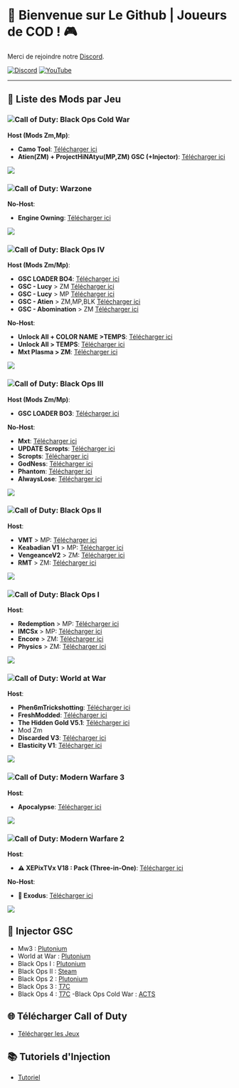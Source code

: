 # 🚀 Bienvenue sur Le Github | Joueurs de COD ! 🎮

Merci de rejoindre notre [Discord](https://discord.gg/cod-fr).

[![Discord](https://dcbadge.limes.pink/api/server/https://discord.gg/cod-fr)](https://discord.gg/cod-fr)
[![YouTube](https://img.shields.io/badge/YouTube-FF0000?style=for-the-badge&logo=youtube&logoColor=white)](https://www.youtube.com/channel/UCemI3wc64mr-lCyVysZZ0Eg)

---

## 📜 Liste des Mods par Jeu



### ![Call of Duty: Black Ops Cold War](https://img.shields.io/badge/Cold%20War-5865F2?style=flat&logo=discord&logoColor=white)

**Host (Mods Zm,Mp)**:
- **Camo Tool**: [Télécharger ici](http://joueursdecodfr.mygamesonline.org/leak/Release.rar)
- **Atien(ZM) + ProjectHiNAtyu(MP,ZM) GSC (+Injector)**: [Télécharger ici](http://joueursdecodfr.mygamesonline.org/leak/acts.zip)


<img src="https://user-images.githubusercontent.com/73097560/115834477-dbab4500-a447-11eb-908a-139a6edaec5c.gif"><br>

### ![Call of Duty: Warzone](https://img.shields.io/badge/Warzone$-0052CC?style=for-the-badge&logo=Jira&logoColor=white)

**No-Host**:
- **Engine Owning**: [Télécharger ici](https://discord.gg/cod-fr)
 
<img src="https://user-images.githubusercontent.com/73097560/115834477-dbab4500-a447-11eb-908a-139a6edaec5c.gif"><br>

### ![Call of Duty: Black Ops IV](https://img.shields.io/badge/Black_Ops%204-44D62D?style=for-the-badge&logo=razer&logoColor=252525)

**Host (Mods Zm/Mp)**:
- **GSC LOADER BO4**: [Télécharger ici](http://joueursdecodfr.mygamesonline.org/leak/Gsc%20.Loader%20BO4.rar)
- **GSC - Lucy** > ZM [Télécharger ici](https://github.com/TheUnknownCod3r/BO4-Lucy-Menu)
- **GSC - Lucy** > MP [Télécharger ici](https://github.com/TheUnknownCod3r/BO4-Lucy-MP-Base)
- **GSC - Atien** > ZM,MP,BLK [Télécharger ici](https://github.com/ate47/t8-atian-menu/releases/tag/latest_build)
- **GSC - Abomination** > ZM [Télécharger ici](https://github.com/SirCryptic/Abomination-Unofficial)

**No-Host**:
- **Unlock All + COLOR NAME >TEMPS**: [Télécharger ici](http://joueursdecodfr.mygamesonline.org/leak/Color+Unlock.dll)
- **Unlock All > TEMPS**: [Télécharger ici](https://mega.nz/file/UasjBQJZ#3MT20fpnCZh3D73zBIh6yIX2yNT6Bh3SydtkG62DZMY)
- **Mxt Plasma > ZM**: [Télécharger ici](https://www.mediafire.com/file/2wbkjexl6csztp7/MXT_BO4_1.0.1.dll/file)

<img src="https://user-images.githubusercontent.com/73097560/115834477-dbab4500-a447-11eb-908a-139a6edaec5c.gif"><br>


### ![Call of Duty: Black Ops III](https://img.shields.io/badge/Black_Ops_3-E50914?style=for-the-badge&logo=netflix&logoColor=white)

**Host (Mods Zm/Mp)**:
- **GSC LOADER BO3**: [Télécharger ici](https://www.mediafire.com/file/cgy6n21tlyy7bfm/GSC+injector.zip/file)

**No-Host**:
- **Mxt**: [Télécharger ici](https://www.mediafire.com/file/zq2w719xpfjpk05/MXT+1.1.2.zip/file)
- **UPDATE Scropts**: [Télécharger ici](http://joueursdecodfr.mygamesonline.org/leak/Scropts%20QOL%20v2.1.0__.dll)
- **Scropts**: [Télécharger ici](https://mega.nz/file/oaUmDRLb#lLC9fxgjiFBL09wjCOBr7B13OaoKrwLXXo3GzEr5UuU)
- **GodNess**: [Télécharger ici](https://pastebin.com/iUVPmvRx)
- **Phantom**: [Télécharger ici](https://mega.nz/file/tWVkhRia#JehoVcYGJkFXhKOSiu0pSQTLBUaB3wIHuWPIwbzhP7I)
- **AlwaysLose**: [Télécharger ici](https://discord.gg/cod-fr)

<img src="https://user-images.githubusercontent.com/73097560/115834477-dbab4500-a447-11eb-908a-139a6edaec5c.gif"><br>

### ![Call of Duty: Black Ops II](https://img.shields.io/badge/Black_Ops_2-0000CC?style=for-the-badge&logo=audacity&logoColor=white)


**Host**:
- **VMT** > MP: [Télécharger ici](https://www.mediafire.com/file/46f0gswvus88jpu/vmt_mod_menu-compiled.gsc/file)
- **Keabadian V1** > MP: [Télécharger ici](https://www.mediafire.com/file/tuk22bp83ozkevw/Keabadian_v2.0.zip/file)
- **VengeanceV2** > ZM: [Télécharger ici](https://drive.proton.me/urls/YKPKX26Z0G#rPnuRnlAe6wj)
- **RMT** > ZM: [Télécharger ici](https://www.mediafire.com/file/ow37neconkyelr1/rmt_zombies_menu_v2.6_mod_menu-compiled.gsc/file)

<img src="https://user-images.githubusercontent.com/73097560/115834477-dbab4500-a447-11eb-908a-139a6edaec5c.gif"><br>

### ![Call of Duty: Black Ops I](https://img.shields.io/badge/Black_Ops_1-111927?style=for-the-badge&logo=Hack%20The%20Box&logoColor=9FEF00)

**Host**:
- **Redemption** > MP: [Télécharger ici](https://github.com/roachnacs/redemption-bo1-gsc/releases/tag/v2.1)
- **IMCSx** > MP: [Télécharger ici](http://joueursdecodfr.mygamesonline.org/leak/mp_iMCSxs_Mod_Menu.rar) 
- **Encore** > ZM: [Télécharger ici](https://www.mediafire.com/file/z2l7dtufsyg2ejv/EncoreV8+Zombies.rar/file)
- **Physics** > ZM: [Télécharger ici](https://mega.nz/file/vdsAnQgA#LcQE-KsRFHbCYZQWwXzthG8N3cZNijYyYZRdLDQKLPo)

<img src="https://user-images.githubusercontent.com/73097560/115834477-dbab4500-a447-11eb-908a-139a6edaec5c.gif"><br>


### ![Call of Duty: World at War](https://img.shields.io/badge/World_at%20_War-FCC624?style=for-the-badge&logo=linux&logoColor=black)

**Host**:
- **Phen6mTrickshotting**: [Télécharger ici](https://www.mediafire.com/file/nxo4d0h11nzph1l/phen6m_World_at_War_v4_%2528PC%2529.rar/file)
- **FreshModded**: [Télécharger ici](https://www.mediafire.com/file/qpokcmor7ozmf0i/Fresh+Modders+-+T4+Mod+Menu.7z/file)
- **The Hidden Gold V5.1**: [Télécharger ici](https://drive.google.com/file/d/1nHvUu-q_v77trTqBmix6vDVNyZx9oFGc/view?usp=drive_link)
- Mod Zm
- **Discarded V3**: [Télécharger ici](https://www.mediafire.com/file/9nd4586xx0fhehv/Discarded+V3+-+T4+Mod+Menu.7z/file)
- **Elasticity V1**: [Télécharger ici](https://mega.nz/file/TZwHXKyY#2Lb6WYIjiBCDKvvUjRBVPPNIxXv35KJogWM3BzAuyS0)

<img src="https://user-images.githubusercontent.com/73097560/115834477-dbab4500-a447-11eb-908a-139a6edaec5c.gif"><br>


### ![Call of Duty: Modern Warfare 3](https://img.shields.io/badge/M_W_3-60a5fa?style=for-the-badge&logo=biome&logoColor=white)

**Host**:
- **Apocalypse**: [Télécharger ici](https://www.mediafire.com/file/fecf58y7561pzpr/Apocalypse+MW3+Menu.rar/file)

<img src="https://user-images.githubusercontent.com/73097560/115834477-dbab4500-a447-11eb-908a-139a6edaec5c.gif"><br>

### ![Call of Duty: Modern Warfare 2](https://img.shields.io/badge/MW2-EE4C2C?style=for-the-badge&logo=pytorch&logoColor=white)

**Host**:
- **⚠ XEPixTVx V18 : Pack (Three-in-One)**: [Télécharger ici](http://joueursdecodfr.mygamesonline.org/leak/xePixTvx_V18.rar)

**No-Host**:
- **💫 Exodus**: [Télécharger ici](http://joueursdecodfr.mygamesonline.org/leak/Exodus-IW4x.dll)

<img src="https://user-images.githubusercontent.com/73097560/115834477-dbab4500-a447-11eb-908a-139a6edaec5c.gif"><br>

## 💉 Injector GSC 
- Mw3 : [Plutonium](https://plutonium.pw/docs/modding/loading-mods/#:~:text=1.%20Navigate%20to%20the%20T6%20Plutonium%20scripts%20folder%20by%20pressing%20Win%2BR%20and%20pasting%20%25localappdata%25%5CPlutonium%5Cstorage%5Ct6%5Cscripts%20into%20it%2C%20and%20hitting%20Ok.)
- World at War : [Plutonium](https://plutonium.pw/docs/modding/loading-mods/#:~:text=1.%20Navigate%20to%20the%20T6%20Plutonium%20scripts%20folder%20by%20pressing%20Win%2BR%20and%20pasting%20%25localappdata%25%5CPlutonium%5Cstorage%5Ct6%5Cscripts%20into%20it%2C%20and%20hitting%20Ok.)
- Black Ops I : [Plutonium](https://plutonium.pw/docs/modding/loading-mods/#:~:text=1.%20Navigate%20to%20the%20T6%20Plutonium%20scripts%20folder%20by%20pressing%20Win%2BR%20and%20pasting%20%25localappdata%25%5CPlutonium%5Cstorage%5Ct6%5Cscripts%20into%20it%2C%20and%20hitting%20Ok.)
- Black Ops II : [Steam](https://mega.nz/file/hDoGwAbR#j-9i3oIZyiAz13FULRTaxAiKQcSCOXo-44Lr977YfcQ)
- Black Ops 2 : [Plutonium](https://plutonium.pw/docs/modding/loading-mods/#:~:text=1.%20Navigate%20to%20the%20T6%20Plutonium%20scripts%20folder%20by%20pressing%20Win%2BR%20and%20pasting%20%25localappdata%25%5CPlutonium%5Cstorage%5Ct6%5Cscripts%20into%20it%2C%20and%20hitting%20Ok.)
- Black Ops 3 : [T7C](https://github.com/shiversoftdev/t7-compiler/releases/tag/current)
- Black Ops 4 : [T7C](https://github.com/shiversoftdev/t7-compiler/releases/tag/current)
-Black Ops Cold War : [ACTS](http://joueursdecodfr.mygamesonline.org/leak/Inject%20Cold%20War.zip) 

## 🌐 Télécharger Call of Duty
- [Télécharger les Jeux](http://cod-fr.mygamesonline.org/jeux/index.html)

## 📚 Tutoriels d'Injection
- [Tutoriel](https://zeusenyz01d.github.io/hello.html)
